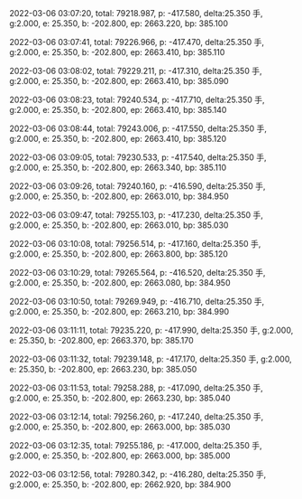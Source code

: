 2022-03-06 03:07:20, total: 79218.987, p: -417.580, delta:25.350 手, g:2.000, e: 25.350, b: -202.800, ep: 2663.220, bp: 385.100

2022-03-06 03:07:41, total: 79226.966, p: -417.470, delta:25.350 手, g:2.000, e: 25.350, b: -202.800, ep: 2663.410, bp: 385.110

2022-03-06 03:08:02, total: 79229.211, p: -417.310, delta:25.350 手, g:2.000, e: 25.350, b: -202.800, ep: 2663.410, bp: 385.090

2022-03-06 03:08:23, total: 79240.534, p: -417.710, delta:25.350 手, g:2.000, e: 25.350, b: -202.800, ep: 2663.410, bp: 385.140

2022-03-06 03:08:44, total: 79243.006, p: -417.550, delta:25.350 手, g:2.000, e: 25.350, b: -202.800, ep: 2663.410, bp: 385.120

2022-03-06 03:09:05, total: 79230.533, p: -417.540, delta:25.350 手, g:2.000, e: 25.350, b: -202.800, ep: 2663.340, bp: 385.110

2022-03-06 03:09:26, total: 79240.160, p: -416.590, delta:25.350 手, g:2.000, e: 25.350, b: -202.800, ep: 2663.010, bp: 384.950

2022-03-06 03:09:47, total: 79255.103, p: -417.230, delta:25.350 手, g:2.000, e: 25.350, b: -202.800, ep: 2663.010, bp: 385.030

2022-03-06 03:10:08, total: 79256.514, p: -417.160, delta:25.350 手, g:2.000, e: 25.350, b: -202.800, ep: 2663.800, bp: 385.120

2022-03-06 03:10:29, total: 79265.564, p: -416.520, delta:25.350 手, g:2.000, e: 25.350, b: -202.800, ep: 2663.080, bp: 384.950

2022-03-06 03:10:50, total: 79269.949, p: -416.710, delta:25.350 手, g:2.000, e: 25.350, b: -202.800, ep: 2663.210, bp: 384.990

2022-03-06 03:11:11, total: 79235.220, p: -417.990, delta:25.350 手, g:2.000, e: 25.350, b: -202.800, ep: 2663.370, bp: 385.170

2022-03-06 03:11:32, total: 79239.148, p: -417.170, delta:25.350 手, g:2.000, e: 25.350, b: -202.800, ep: 2663.230, bp: 385.050

2022-03-06 03:11:53, total: 79258.288, p: -417.090, delta:25.350 手, g:2.000, e: 25.350, b: -202.800, ep: 2663.230, bp: 385.040

2022-03-06 03:12:14, total: 79256.260, p: -417.240, delta:25.350 手, g:2.000, e: 25.350, b: -202.800, ep: 2663.000, bp: 385.030

2022-03-06 03:12:35, total: 79255.186, p: -417.000, delta:25.350 手, g:2.000, e: 25.350, b: -202.800, ep: 2663.000, bp: 385.000

2022-03-06 03:12:56, total: 79280.342, p: -416.280, delta:25.350 手, g:2.000, e: 25.350, b: -202.800, ep: 2662.920, bp: 384.900